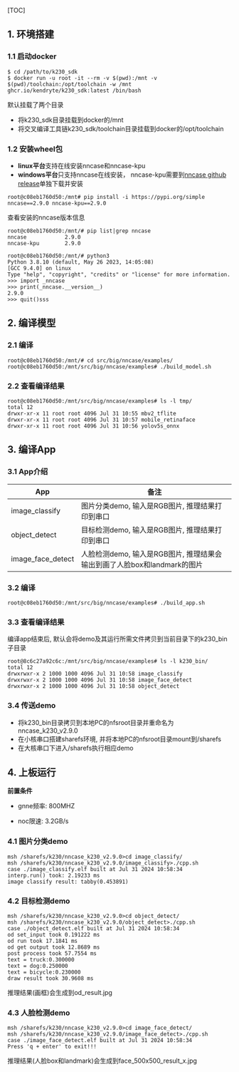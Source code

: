 [TOC]

## 1. 环境搭建

### 1.1 启动docker

```shell
$ cd /path/to/k230_sdk
$ docker run -u root -it --rm -v $(pwd):/mnt -v $(pwd)/toolchain:/opt/toolchain -w /mnt ghcr.io/kendryte/k230_sdk:latest /bin/bash
```

默认挂载了两个目录

- 将k230_sdk目录挂载到docker的/mnt
- 将交叉编译工具链k230_sdk/toolchain目录挂载到docker的/opt/toolchain



### 1.2 安装wheel包

- **linux平台**支持在线安装nncase和nncase-kpu
- **windows平台**只支持nncase在线安装， nncase-kpu需要到[nncase github release](https://github.com/kendryte/nncase/releases)单独下载并安装

```shell
root@c08eb1760d50:/mnt# pip install -i https://pypi.org/simple nncase==2.9.0 nncase-kpu==2.9.0
```



查看安装的nncase版本信息

```shell
root@c08eb1760d50:/mnt/# pip list|grep nncase
nncase            2.9.0  
nncase-kpu        2.9.0  

root@c08eb1760d50:/mnt/# python3
Python 3.8.10 (default, May 26 2023, 14:05:08) 
[GCC 9.4.0] on linux
Type "help", "copyright", "credits" or "license" for more information.
>>> import _nncase
>>> print(_nncase.__version__)
2.9.0
>>> quit()sss
```



## 2. 编译模型

### 2.1 编译

```shell
root@c08eb1760d50:/mnt/# cd src/big/nncase/examples/
root@c08eb1760d50:/mnt/src/big/nncase/examples# ./build_model.sh
```



### 2.2 查看编译结果

```shell
root@c08eb1760d50:/mnt/src/big/nncase/examples# ls -l tmp/
total 12
drwxr-xr-x 11 root root 4096 Jul 31 10:55 mbv2_tflite
drwxr-xr-x 11 root root 4096 Jul 31 10:57 mobile_retinaface
drwxr-xr-x 11 root root 4096 Jul 31 10:56 yolov5s_onnx
```



## 3. 编译App

###  3.1 App介绍

| App               | 备注                                                         |
| ----------------- | ------------------------------------------------------------ |
| image_classify    | 图片分类demo, 输入是RGB图片, 推理结果打印到串口              |
| object_detect     | 目标检测demo, 输入是RGB图片, 推理结果打印到串口              |
| image_face_detect | 人脸检测demo, 输入是RGB图片, 推理结果会输出到画了人脸box和landmark的图片 |



### 3.2 编译

```shell
root@c08eb1760d50:/mnt/src/big/nncase/examples# ./build_app.sh
```



### 3.3 查看编译结果

编译app结束后, 默认会将demo及其运行所需文件拷贝到当前目录下的k230_bin子目录

```shell
root@8c6c27a92c6c:/mnt/src/big/nncase/examples# ls -l k230_bin/
total 12
drwxrwxr-x 2 1000 1000 4096 Jul 31 10:58 image_classify
drwxrwxr-x 2 1000 1000 4096 Jul 31 10:58 image_face_detect
drwxrwxr-x 2 1000 1000 4096 Jul 31 10:58 object_detect
```



### 3.4 传送demo

- 将k230_bin目录拷贝到本地PC的nfsroot目录并重命名为nncase_k230_v2.9.0
- 在小核串口搭建sharefs环境, 并将本地PC的nfsroot目录mount到/sharefs
- 在大核串口下进入/sharefs执行相应demo



## 4. 上板运行

**前置条件**

- gnne频率: 800MHZ

- noc限速: 3.2GB/s


### 4.1 图片分类demo

```shell
msh /sharefs/k230/nncase_k230_v2.9.0>cd image_classify/
msh /sharefs/k230/nncase_k230_v2.9.0/image_classify>./cpp.sh
case ./image_classify.elf built at Jul 31 2024 10:58:34
interp.run() took: 2.19233 ms
image classify result: tabby(0.453891)
```



### 4.2 目标检测demo

```shell
msh /sharefs/k230/nncase_k230_v2.9.0>cd object_detect/
msh /sharefs/k230/nncase_k230_v2.9.0/object_detect>./cpp.sh
case ./object_detect.elf built at Jul 31 2024 10:58:34
od set_input took 0.191222 ms
od run took 17.1841 ms
od get output took 12.8689 ms
post process took 57.7554 ms
text = truck:0.300000
text = dog:0.250000
text = bicycle:0.230000
draw result took 30.9608 ms
```

推理结果(画框)会生成到od_result.jpg



### 4.3 人脸检测demo

```shell
msh /sharefs/k230/nncase_k230_v2.9.0>cd image_face_detect/
msh /sharefs/k230/nncase_k230_v2.9.0/image_face_detect>./cpp.sh
case ./image_face_detect.elf built at Jul 31 2024 10:58:34
Press 'q + enter' to exit!!!
```

推理结果(人脸box和landmark)会生成到face_500x500_result_x.jpg
